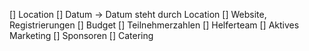 [] Location
[] Datum -> Datum steht durch Location
[] Website, Registrierungen
[] Budget
[] Teilnehmerzahlen
[] Helferteam
[] Aktives Marketing
[] Sponsoren
[] Catering
